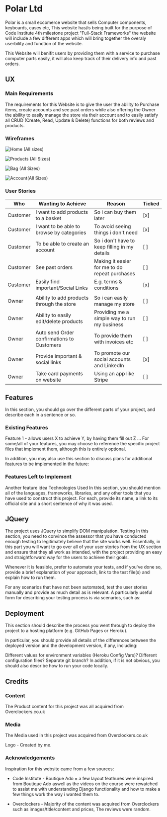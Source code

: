 # Polar Ltd

Polar is a small eccomerce website that sells Computer components, keyboards, cases etc, This website has/is being built for the purpose of Code Institute 4th milestone project
"Full-Stack Frameworks" the website will include a few different apps which will bring together the overaly userbility and function of the website.

This Website will benifit users by providing them with a service to purchase computer parts easily, it will also keep track of their delivery info and past orders.

## UX
### Main Requirements
The requirements for this Website is to give the user the ability to Purchase items, create accounts and see past orders while also offering the Owner the ability to easily manage the store via
their account and to easily satisfy all CRUD (Create, Read, Update & Delete) functions for both reviews and products.

### Wireframes

![Home (All sizes)](https://user-images.githubusercontent.com/55837085/98591609-60eed300-22c8-11eb-857d-c556e6baadd7.png)

![Products (All Sizes)](https://user-images.githubusercontent.com/55837085/98591769-9d223380-22c8-11eb-9213-ff2a153204af.png)

![Bag (All Sizes)](https://user-images.githubusercontent.com/55837085/98591800-ab704f80-22c8-11eb-8926-2d4b6c16ab3b.png)

![Account(All Sizes)](https://user-images.githubusercontent.com/55837085/98591842-bd51f280-22c8-11eb-85c3-2c9fc09a5b86.png)

### User Stories

| Who | Wanting to Achieve | Reason | Ticked |
| - | - | - | - |
| Customer | I want to add products to a basket	 | So i can buy them later | [x] |
| Customer | I want to be able to browse by categories | To avoid seeing things i don't need | [x] |
| Customer | To be able to create an account | So i don't have to keep filling in my details | [ ] |
| Customer | See past orders | Making it easier for me to do repeat purchases | [ ] |
| Customer | Easily find important/Social Links | E.g. terms & conditions | [x] |
|  |  |  |  |
| Owner | Ability to add products through the store | So i can easily manage my store | [ ] |
| Owner | Ability to easily edit/delete products | Providing me a simple way to run my business | [ ] |
| Owner | Auto send Order confirmations to Customers | To provide them with invoices etc | [ ] |
| Owner | Provide important & social links | To promote our social accounts and LinkedIn | [x] |
| Owner | Take card payments on website | Using an app like Stripe | [ ] |


## Features
In this section, you should go over the different parts of your project, and describe each in a sentence or so.

### Existing Features
Feature 1 - allows users X to achieve Y, by having them fill out Z
...
For some/all of your features, you may choose to reference the specific project files that implement them, although this is entirely optional.

In addition, you may also use this section to discuss plans for additional features to be implemented in the future:

### Features Left to Implement
Another feature idea
Technologies Used
In this section, you should mention all of the languages, frameworks, libraries, and any other tools that you have used to construct this project. For each, provide its name, a link to its official site and a short sentence of why it was used.

## JQuery
The project uses JQuery to simplify DOM manipulation.
Testing
In this section, you need to convince the assessor that you have conducted enough testing to legitimately believe that the site works well. Essentially, in this part you will want to go over all of your user stories from the UX section and ensure that they all work as intended, with the project providing an easy and straightforward way for the users to achieve their goals.

Whenever it is feasible, prefer to automate your tests, and if you've done so, provide a brief explanation of your approach, link to the test file(s) and explain how to run them.

For any scenarios that have not been automated, test the user stories manually and provide as much detail as is relevant. A particularly useful form for describing your testing process is via scenarios, such as:

## Deployment
This section should describe the process you went through to deploy the project to a hosting platform (e.g. GitHub Pages or Heroku).

In particular, you should provide all details of the differences between the deployed version and the development version, if any, including:

Different values for environment variables (Heroku Config Vars)?
Different configuration files?
Separate git branch?
In addition, if it is not obvious, you should also describe how to run your code locally.

## Credits
### Content

The Product content for this project was all acquired from Overclockers.co.uk

### Media

The Media used in this project was acquired from Overclockers.co.uk

Logo - Created by me.

### Acknowledgements
Inspiration for this website came from a few sources:

- Code Institute - Boutique Ado = a few layout feathures were inspired from Boutique Ado aswell as the videos on the course were rewatched to assist me with understanding Django functionality
and how to make a few things work the way i wanted them to.

- Overclockers - Majority of the content was acquired from Overclockers such as images/title/content and prices, The reviews were random.
